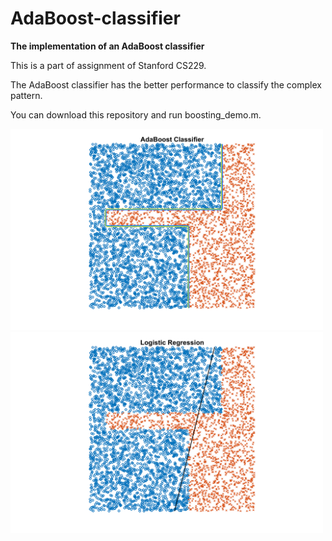 # AdaBoost-classifier

**The implementation of an AdaBoost classifier**

This is a part of assignment of Stanford CS229.

The AdaBoost classifier has the better performance to classify the complex pattern.

You can download this repository and run boosting_demo.m.

<p float="left">
  <img src="https://github.com/hsihsun/AdaBoost-Classifier/blob/master/Result/AdaBoost_Classifier.png" width="500" />
  <img src="https://github.com/hsihsun/AdaBoost-Classifier/blob/master/Result/Logistic_Regression.png" width="500" /> 
</p>
